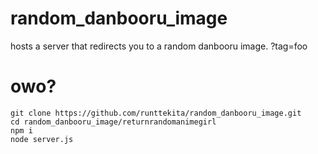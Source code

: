 # random_danbooru_image
hosts a server that redirects you to a random danbooru image. ?tag=foo

# owo?

```
git clone https://github.com/runttekita/random_danbooru_image.git
cd random_danbooru_image/returnrandomanimegirl
npm i
node server.js
```

